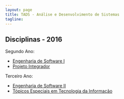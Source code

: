 ```yaml
---
layout: page
title: TADS - Análise e Desenvolvimento de Sistemas
tagline: 
---
```


## Disciplinas - 2016

Segundo Ano:

<ul class="segundo">
  <li><a href="/ifpr/tads/es1">Engenharia de Software I</a></li>
  <li><a href="/ifpr/tads/es1">Projeto Integrador</a></li>
</ul>

Terceiro Ano:

<ul class="terceiro">
  <li><a href="/ifpr/tads/es2">Engenharia de Software II</a></li>
  <li><a href="/ifpr/tads/topicos">Tópicos Especiais em Tecnologia da Informação</a></li>
</ul>
